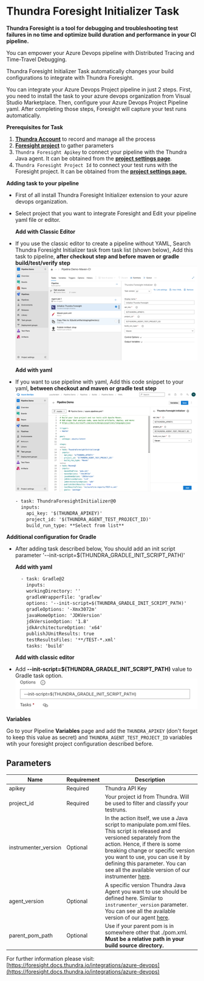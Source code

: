# Thundra Foresight Initializer Task

**Thundra Foresight is a tool for debugging and troubleshooting test failures in no time and optimize build duration and performance in your CI pipeline.**

You can empower your Azure Devops pipeline with Distributed Tracing and  Time-Travel Debugging.

Thundra Foresight Initializer Task automatically changes your build configurations to integrate with Thundra Foresight.

You can integrate your Azure Devops Project pipeline in just 2 steps. First, you need to install the task to your azure devops organization from Visual Studio Marketplace. Then, configure your Azure Devops Project Pipeline yaml. After completing those steps, Foresight will capture your test runs automatically.


**Prerequisites for Task**

1. [**Thundra Account**](https://start.thundra.io/) to record and manage all the process
2. [**Foresight project**](https://foresight.docs.thundra.io/core-concepts/creating-a-project/core-concepts/creating-a-project) to gather parameters
3. `Thundra Foresight Apikey` to connect your pipeline with the Thundra Java agent. It can be obtained from the [**project settings page**](https://foresight.docs.thundra.io/core-concepts/managing-your-project-settings).
4. `Thundra Foresight Project Id` to connect your test runs with the Foresight project. It can be obtained from the [**project settings page**.](https://foresight.docs.thundra.io/core-concepts/managing-your-project-settings)

**Adding task to your pipeline**

- First of all install Thundra Foresight Initializer extension to your azure devops organization.
- Select project that you want to integrate Foresight and Edit your pipeline yaml file or editor.
  
  **Add with Classic Editor**
- If you use  the classic editor to create a pipeline without YAML, Search Thundra Foresight Initializer task from task list (shown below), Add this task to pipeline, **after checkout step and before maven or gradle build/test/verify step**
  ![GUI Editor](images/screenshot_taskgui.png)
  
  **Add with yaml**
- If you want to use pipeline with yaml, Add this code snippet to your yaml, **between checkout and  maven or gradle test step**
  ![yaml](images/screenshot_taskyaml.png)

      - task: ThundraForesightInitializer@0
        inputs:
          api_key: '$(THUNDRA_APIKEY)'
          project_id: '$(THUNDRA_AGENT_TEST_PROJECT_ID)'
          build_run_type: **Select from list**

**Additional configuration for Gradle** 

- After adding task described below, You should add an init script parameter '--init-script=$(THUNDRA_GRADLE_INIT_SCRIPT_PATH)'

   **Add with yaml**

        - task: Gradle@2
          inputs:
          workingDirectory: ''
          gradleWrapperFile: 'gradlew'
          options: '--init-script=$(THUNDRA_GRADLE_INIT_SCRIPT_PATH)'
          gradleOptions: '-Xmx3072m'
          javaHomeOption: 'JDKVersion'
          jdkVersionOption: '1.8'
          jdkArchitectureOption: 'x64'
          publishJUnitResults: true
          testResultsFiles: '**/TEST-*.xml'
          tasks: 'build'

   **Add with classic editor**
- Add **--init-script=$(THUNDRA_GRADLE_INIT_SCRIPT_PATH)** value to Gradle task option.
  ![Gradle](images/screenshot_gradle.png)

**Variables**

Go to your Pipeline **Variables** page and add the `THUNDRA_APIKEY` (don't forget to keep this value as secret) and `THUNDRA_AGENT_TEST_PROJECT_ID` variables wtih your foresight project configuration described before.

## Parameters

| Name                  | Requirement       | Description
| ---                   | ---               | ---
| apikey                | Required          | Thundra API Key
| project_id            | Required          | Your project id from Thundra. Will be used to filter and classify your testruns.
| instrumenter_version  | Optional          | In the action itself, we use a Java script to manipulate pom.xml files. This script is released and versioned separately from the action. Hence, if there is some breaking change or specific version you want to use, you can use it by defining this parameter. You can see all the available version of our instrumenter [here](https://search.maven.org/artifact/io.thundra.plugin/thundra-agent-maven-test-instrumentation).
| agent_version         | Optional          | A specific version Thundra Java Agent you want to use should be defined here. Similar to `instrumenter_version` parameter. You can see all the available version of our agent [here](https://repo.thundra.io/service/local/repositories/thundra-releases/content/io/thundra/agent/thundra-agent-bootstrap/maven-metadata.xml).
| parent_pom_path       | Optional          | Use if your parent pom is in somewhere other that ./pom.xml. **Must be a relative path in your build source directory.**

   For further information please visit: [https://foresight.docs.thundra.io/integrations/azure-devops](https://foresight.docs.thundra.io/integrations/azure-devops)
